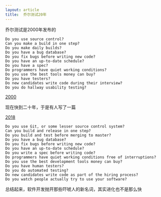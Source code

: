```yaml
---
layout: article
title:  乔尔测试20年
---
```


乔尔测试是2000年发布的

```
Do you use source control?
Can you make a build in one step?
Do you make daily builds?
Do you have a bug database?
Do you fix bugs before writing new code?
Do you have an up-to-date schedule?
Do you have a spec?
Do programmers have quiet working conditions?
Do you use the best tools money can buy?
Do you have testers?
Do new candidates write code during their interview?
Do you do hallway usability testing?
```


[2000](https://www.joelonsoftware.com/2000/08/09/the-joel-test-12-steps-to-better-code/)


现在快到二十年，于是有人写了一篇 

[2018](https://dev.to/checkgit/the-joel-test-20-years-later-1kjk)


```
Do you use Git, or some lesser source control system?
Can you build and release in one step?
Do you build and test before merging to master?
Do you have a bug database?
Do you fix bugs before writing new code?
Do you have an up-to-date schedule?
Do you write a spec before writing code?
Do programmers have quiet working conditions free of interruptions?
Do you use the best development tools money can buy?
Do you have human testers?
Do you do automated testing?
Do new candidates write code as part of the hiring process?
Do you watch people actually try to use your software?
```


总结起来，软件开发抛开那些吓唬人的新名词，其实进化也不是那么快